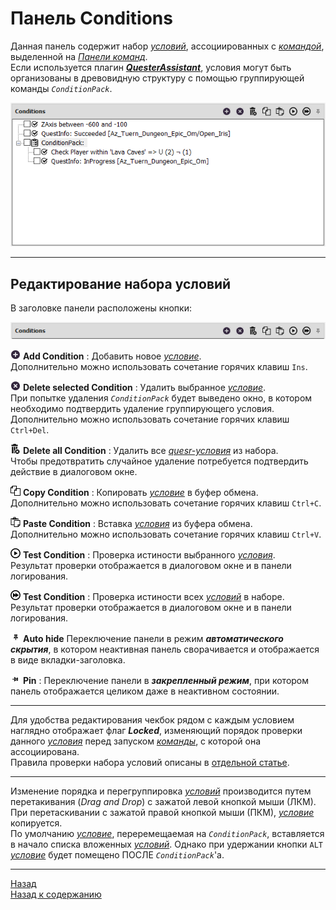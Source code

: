 # <a name="ref-ConditionsPanel"></a>**Панель Conditions**

Данная панель содержит набор [*условий*](../EntityTools-QuesterExtensions-RU.md#ref-Conditions), ассоциированных с [*командой*](../EntityTools-QuesterExtensions-RU.md#ref-Actions), выделенной на [*Панели команд*](ActionPanel-RU.md).  
Если используется плагин [***QuesterAssistant***](https://www.neverwinter-bot.com/forums/viewtopic.php?f=155&t=8742), условия могут быть организованы в древовидную структуру с помощью группирующей команды *``ConditionPack``*.  

<p align="center"><img src="img/ConditionsPanel.png"></p>

---

## <a name="ref-EditConditions"></a>**Редактирование набора условий**

В заголовке панели расположены кнопки:  
<p align="center"><img src="img/ConditionsPanelButtons.png"></p>

![AddCondition](icons/Add.png) **Add Condition** : Добавить новое [*условие*](../EntityTools-QuesterExtensions-RU.md#ref-Conditions).  
Дополнительно можно использовать сочетание горячих клавиш  ``Ins``.  

![DeleteCondition](icons/Cancel.png) **Delete selected Condition** : Удалить выбранное [*условие*](../EntityTools-QuesterExtensions-RU.md#ref-Conditions).  
При попытке удаления *``ConditionPack``* будет выведено окно, в котором необходимо подтвердить удаление группирующего условия.  
Дополнительно можно использовать сочетание горячих клавиш  ``Ctrl+Del``.  

![DeleteAllCondition](icons/Trashcan.png) **Delete all Condition** : Удалить все [*quesr-условия*](../EntityTools-QuesterExtensions-RU.md#ref-Conditions) из набора.  
Чтобы предотвратить случайное удаление потребуется подтвердить действие в диалоговом окне.  

![CopyCondition](icons/Copy.png) **Copy Condition** : Копировать [*условие*](../EntityTools-QuesterExtensions-RU.md#ref-Conditions) в буфер обмена.  
Дополнительно можно использовать сочетание горячих клавиш  ``Ctrl+C``.  

![PasteCondition](icons/Paste.png) **Paste Condition** : Вставка [*условия*](../EntityTools-QuesterExtensions-RU.md#ref-Conditions) из буфера обмена.  
Дополнительно можно использовать сочетание горячих клавиш  ``Ctrl+V``.  

![TestCondition](icons/Play.png) **Test Condition** : Проверка истиности выбранного [*условия*](../EntityTools-QuesterExtensions-RU.md#ref-Conditions).  
Результат проверки отображается в диалоговом окне и в панели логирования.  

![TestAllCondition](icons/TestAll.png) **Test Condition** : Проверка истиности всех [*условий*](../EntityTools-QuesterExtensions-RU.md#ref-Conditions) в наборе.  
Результат проверки отображается в диалоговом окне и в панели логирования.  

![AutoHideConditionsPanel](icons/AutoHide.png) **Auto hide** Переключение панели в режим ***автоматического скрытия***, в котором неактивная панель сворачивается и отображается в виде вкладки-заголовка.  

![PinConditionsPanel](icons/Pin.png) **Pin** : Переключение панели в ***закрепленный режим***, при котором панель отображается целиком даже в неактивном состоянии.

---

Для удобства редактирования чекбок рядом с каждым условием наглядно отображает флаг ***Locked***, изменяющий порядок проверки данного [*условия*](../EntityTools-QuesterExtensions-RU.md#ref-Conditions) перед запуском [*команды*](../EntityTools-QuesterExtensions-RU.md#ref-Actions), с которой она ассоциирована.  
Правила проверки набора условий описаны в [отдельной статье](ConditionsCheckLogicRule-RU.md).

---

Изменение порядка и перегруппировка [*условий*](../EntityTools-QuesterExtensions-RU.md#ref-Conditions) производится путем перетакивания (*Drag and Drop*) с зажатой левой кнопкой мыши (ЛКМ).  
При перетаскивании с зажатой правой кнопкой мыши (ПКМ), [*условие*](../EntityTools-QuesterExtensions-RU.md#ref-Conditions) копируется.  
По умолчанию [*условие*](../EntityTools-QuesterExtensions-RU.md#ref-Actions), переремещаемая на *``ConditionPack``*, вставляется в начало списка вложенных [*условий*](../EntityTools-QuesterExtensions-RU.md#ref-Conditions). Однако при удержании кнопки ``ALT`` [*условие*](../EntityTools-QuesterExtensions-RU.md#ref-Conditions) будет помещено ПОСЛЕ *``ConditionPack``*'а.

---

<a href="javascript:history.back()">Назад</a>  
[Назад к содержанию](../../index.md)